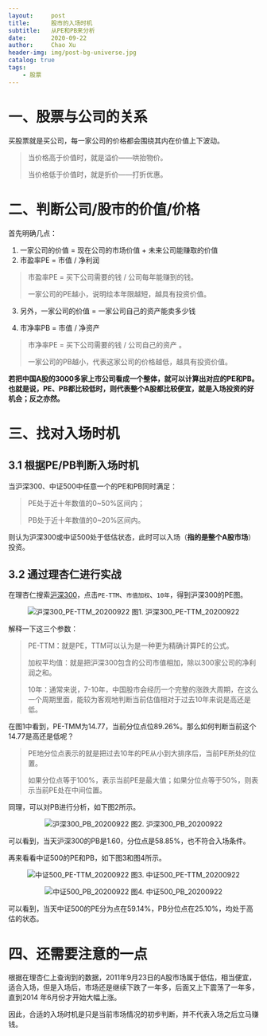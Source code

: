 ```yaml
---
layout:     post
title:      股市的入场时机
subtitle:   从PE和PB来分析
date:       2020-09-22
author:     Chao Xu
header-img: img/post-bg-universe.jpg
catalog: true
tags:
    - 股票
---
```


# 一、股票与公司的关系

买股票就是买公司，每一家公司的价格都会围绕其内在价值上下波动。

> 当价格高于价值时，就是溢价——哄抬物价。
>
> 当价格低于价值时，就是折价——打折优惠。

# 二、判断公司/股市的价值/价格

首先明确几点：

1. 一家公司的价值 = 现在公司的市场价值 + 未来公司能赚取的价值
2. 市盈率PE = 市值 / 净利润

> 市盈率PE = 买下公司需要的钱 / 公司每年能赚到的钱。
>
> 一家公司的PE越小，说明绘本年限越短，越具有投资价值。

3. 另外，一家公司的价值 = 一家公司自己的资产能卖多少钱

4. 市净率PB = 市值 / 净资产

> 市净率PE = 买下公司需要的钱 / 公司自己的资产 。
>
> 一家公司的PB越小，代表这家公司的价格越低，越具有投资价值。

**若把中国A股的3000多家上市公司看成一个整体，就可以计算出对应的PE和PB。也就是说，PE、PB都比较低时，则代表整个A股都比较便宜，就是入场投资的好机会；反之亦然。**

# 三、找对入场时机

## 3.1 根据PE/PB判断入场时机

当沪深300、中证500中任意一个的PE和PB同时满足：

> PE处于近十年数值的0~50%区间内；
>
> PB处于近十年数值的0~20%区间内。

则认为沪深300或中证500处于低估状态，此时可以入场（**指的是整个A股市场**）投资。

## 3.2 通过理杏仁进行实战

在理杏仁搜索[沪深300](https://www.lixinger.com/analytics/index/sh/000300/300/detail/value)，点击`PE-TTM`、`市值加权`、`10年`，得到沪深300的PE图。

<p align="center">
  <img src="https://i.loli.net/2020/09/22/SeQD5TjU6JK2fyg.png"  title="沪深300_PE-TTM_20200922">
图1. 沪深300_PE-TTM_20200922
</p>

解释一下这三个参数：

> PE-TTM：就是PE，TTM可以认为是一种更为精确计算PE的公式。
>
> 加权平均值：就是把沪深300包含的公司市值相加，除以300家公司的净利润之和。
>
> 10年：通常来说，7-10年，中国股市会经历一个完整的涨跌大周期，在这么一个周期里面，能较为客观地判断当前估值相对于过去10年来说是高还是低。

在图1中看到，PE-TMM为14.77，当前分位点位89.26%。那么如何判断当前这个14.77是高还是低呢？

> PE地分位点表示的就是把过去10年的PE从小到大排序后，当前PE所处的位置。
>
> 如果分位点等于100%，表示当前PE是最大值；如果分位点等于50%，则表示当前PE处在中间位置。

同理，可以对PB进行分析，如下图2所示。

<p align="center">
  <img src="https://i.loli.net/2020/09/22/5eZfT7O81xzBupH.png"  title="沪深300_PB_20200922">
图2. 沪深300_PB_20200922
</p>

可以看到，当天沪深300的PB是1.60，分位点是58.85%，也不符合入场条件。

再来看看中证500的PE和PB，如下图3和图4所示。

<p align="center">
  <img src="https://i.loli.net/2020/09/22/VNTnWGhj5lPpteA.png"  title="中证500_PE-TTM_20200922">
图3. 中证500_PE-TTM_20200922
</p>

<p align="center">
  <img src="https://i.loli.net/2020/09/22/xmIatXCwRALvYhy.png"  title="中证500_PB_20200922">
图4. 中证500_PB_20200922
</p>

可以看到，当天中证500的PE分为点在59.14%，PB分位点在25.10%，均处于高估的状态。

# 四、还需要注意的一点

根据在理杏仁上查询到的数据，2011年9月23日的A股市场属于低估，相当便宜，适合入场，但是入场后，市场还是继续下跌了一年多，后面又上下震荡了一年多，直到2014
年6月份才开始大幅上涨。

因此，合适的入场时机是只是当前市场情况的初步判断，并不代表入场之后立马赚
钱。